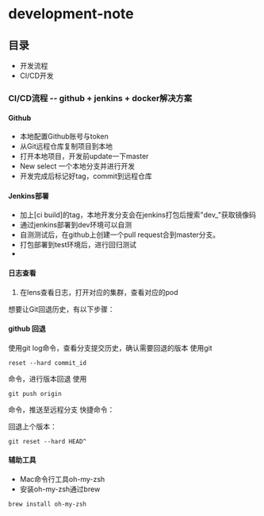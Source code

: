 # development-note

## 目录
* 开发流程
* CI/CD开发

### CI/CD流程 -- github + jenkins + docker解决方案

#### Github

* 本地配置Github账号与token
* 从Git远程仓库复制项目到本地
* 打开本地项目，开发前update一下master
* New select 一个本地分支并进行开发
* 开发完成后标记好tag，commit到远程仓库

#### Jenkins部署
* 加上[ci build]的tag，本地开发分支会在jenkins打包后搜索"dev_"获取镜像码
* 通过jenkins部署到dev环境可以自测
* 自测测试后，在github上创建一个pull request合到master分支。
* 打包部署到test环境后，进行回归测试
*

#### 日志查看
1. 在lens查看日志，打开对应的集群，查看对应的pod

想要让Git回退历史，有以下步骤：

#### github 回退
使用git log命令，查看分支提交历史，确认需要回退的版本
使用git
```shell
reset --hard commit_id
```
命令，进行版本回退
使用
```shell
git push origin
```
命令，推送至远程分支
快捷命令：

回退上个版本：
```shell
git reset --hard HEAD^
```

#### 辅助工具
* Mac命令行工具oh-my-zsh
* 安装oh-my-zsh通过brew
```shell
brew install oh-my-zsh
```
